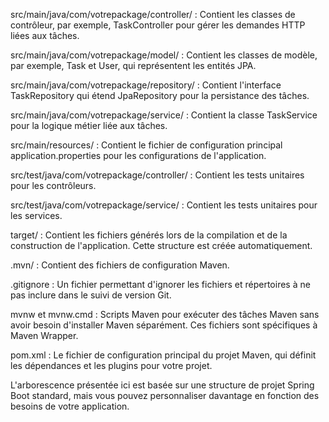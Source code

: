 src/main/java/com/votrepackage/controller/ : Contient les classes de contrôleur, par exemple, TaskController pour gérer les demandes HTTP liées aux tâches.

src/main/java/com/votrepackage/model/ : Contient les classes de modèle, par exemple, Task et User, qui représentent les entités JPA.

src/main/java/com/votrepackage/repository/ : Contient l'interface TaskRepository qui étend JpaRepository pour la persistance des tâches.

src/main/java/com/votrepackage/service/ : Contient la classe TaskService pour la logique métier liée aux tâches.

src/main/resources/ : Contient le fichier de configuration principal application.properties pour les configurations de l'application.

src/test/java/com/votrepackage/controller/ : Contient les tests unitaires pour les contrôleurs.

src/test/java/com/votrepackage/service/ : Contient les tests unitaires pour les services.

target/ : Contient les fichiers générés lors de la compilation et de la construction de l'application. Cette structure est créée automatiquement.

.mvn/ : Contient des fichiers de configuration Maven.

.gitignore : Un fichier permettant d'ignorer les fichiers et répertoires à ne pas inclure dans le suivi de version Git.

mvnw et mvnw.cmd : Scripts Maven pour exécuter des tâches Maven sans avoir besoin d'installer Maven séparément. Ces fichiers sont spécifiques à Maven Wrapper.

pom.xml : Le fichier de configuration principal du projet Maven, qui définit les dépendances et les plugins pour votre projet.

L'arborescence présentée ici est basée sur une structure de projet Spring Boot standard, mais vous pouvez personnaliser davantage en fonction des besoins de votre application.